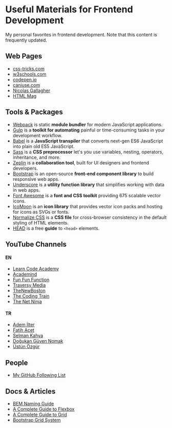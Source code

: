 # Useful Materials for Frontend Development
My personal favorites in frontend development. Note that this content is frequently updated.

## Web Pages
* [css-tricks.com](https://css-tricks.com/)
* [w3schools.com](https://www.w3schools.com)
* [codepen.io](https://codepen.io/)
* [caniuse.com](https://caniuse.com/)
* [Nicolas Gallagher](http://nicolasgallagher.com/)
* [HTML Mag](https://htmlmag.com/)

## Tools & Packages
* [Webpack](https://webpack.js.org/concepts/) is static **module bundler** for modern JavaScript applications.
* [Gulp](https://gulpjs.com/) is a **toolkit for automating** painful or time-consuming tasks in your development workflow.
* [Babel](https://babeljs.io/) is a **JavaScript transpiler** that converts next-gen ES6 JavaScript into plain old ES5 JavaScript.
* [Sass](http://sass-lang.com/guide) is a **CSS preprocessor** let's you use variables, nesting, operators, inheritance, and more.
* [Zeplin](https://zeplin.io/) is a **collaboration tool**, built for UI designers and frontend developers.
* [Bootstrap](https://getbootstrap.com/) is an open-source **front-end component library** to build responsive web apps.
* [Underscore](http://underscorejs.org/) is a **utility function library** that simplifies working with data in web apps.
* [Font Awesome](http://fontawesome.io/) is a **font and CSS toolkit** providing 675 scalable vector icons.
* [IcoMoon](https://icomoon.io/app/#/select) is an **icon library** that provides vector icon packs and hosting for icons as SVGs or fonts.
* [Normalize CSS](https://necolas.github.io/normalize.css/) is a **CSS file** for cross-browser consistency in the default styling of HTML elements. 
* [HEAD](https://gethead.info/) is a free **guide** to `<head>` elements.

## YouTube Channels
#### EN
* [Learn Code Academy](https://www.youtube.com/channel/UCVTlvUkGslCV_h-nSAId8Sw)
* [Academind](https://www.youtube.com/channel/UCSJbGtTlrDami-tDGPUV9-w)
* [Fun Fun Function](https://www.youtube.com/channel/UCO1cgjhGzsSYb1rsB4bFe4Q)
* [Traversy Media](https://www.youtube.com/user/TechGuyWeb)
* [TheNewBoston](https://www.youtube.com/user/thenewboston)
* [The Coding Train](https://www.youtube.com/channel/UCvjgXvBlbQiydffZU7m1_aw)
* [The Net Ninja](https://www.youtube.com/channel/UCW5YeuERMmlnqo4oq8vwUpg)
#### TR
* [Adem İlter](https://www.youtube.com/channel/UC1Z-a8i2Ce4oIEMV-S3iFrg)
* [Fatih Acet](https://www.youtube.com/channel/UCvANtNYHe556zUWm6VzJenQ)
* [Selman Kahya](https://www.youtube.com/channel/UC9Z-Gc_BkYuW75jKcTJICJA)
* [Doğukan Güven Nomak](https://www.youtube.com/channel/UCbu25feEIe6fY9fZx8BCMSA)
* [Üstün Özgür](https://www.youtube.com/user/ustunozgur)

## People
* [My GitHub Following List](https://github.com/smtnkc?tab=following)

## Docs & Articles
* [BEM Naming Guide](http://getbem.com/naming/)
* [A Complete Guide to Flexbox](https://css-tricks.com/snippets/css/a-guide-to-flexbox/)
* [A Complete Guide to Grid](https://css-tricks.com/snippets/css/complete-guide-grid/)
* [Bootstrap Grid System](https://getbootstrap.com/docs/4.0/layout/grid/)
